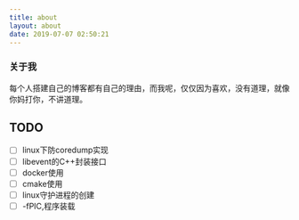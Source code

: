 ```yaml
---
title: about
layout: about
date: 2019-07-07 02:50:21
---
```


### 关于我

 每个人搭建自己的博客都有自己的理由，而我呢，仅仅因为喜欢，没有道理，就像你妈打你，不讲道理。

## TODO

- [ ] linux下防coredump实现
- [ ] libevent的C++封装接口
- [ ] docker使用
- [ ] cmake使用
- [ ] linux守护进程的创建
- [ ] -fPIC,程序装载